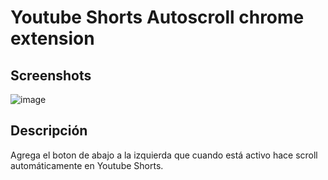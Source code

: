 # Youtube Shorts Autoscroll chrome extension

## Screenshots

![image](https://github.com/user-attachments/assets/ee62c4b0-8a55-4275-8fee-0113f5ca2cd6)

## Descripción

Agrega el boton de abajo a la izquierda que cuando está activo hace scroll automáticamente en Youtube Shorts.
